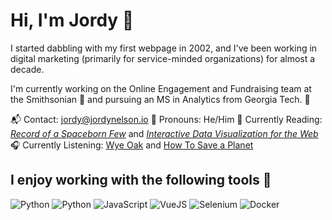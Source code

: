 # Hi, I'm Jordy 👋

I started dabbling with my first webpage in 2002, and I've been working in digital marketing (primarily for service-minded organizations) for almost a decade.

I'm currently working on the Online Engagement and Fundraising team at the Smithsonian 🏰 and pursuing an MS in Analytics from Georgia Tech. 🐝

📬 Contact: [jordy@jordynelson.io](mailto:jordy@jordynelson.io)
👤 Pronouns: He/Him
📘 Currently Reading: _[Record of a Spaceborn Few](https://www.otherscribbles.com/#/spacebornfew/)_ and _[Interactive Data Visualization for the Web](https://learning.oreilly.com/library/view/interactive-data-visualization/9781491921296/)_
🎧 Currently Listening: [Wye Oak](https://open.spotify.com/artist/5SjNVG3L9mgWQPsfp1sFDB?si=hvWeJvh1Sa-E54hHwbRWeQ) and [How To Save a Planet](https://open.spotify.com/show/1KzrasExlM5dgMYwgFHns6?si=peWxcoXMQM2vgmkV9hVy8w)

## I enjoy working with the following tools 🧰

![](https://img.shields.io/badge/Code-R-informational?style=flat&logo=R&logoColor=white&color=A400D2 "Python")
![](https://img.shields.io/badge/Code-Python-informational?style=flat&logo=Python&logoColor=white&color=A400D2 "Python")
![](https://img.shields.io/badge/Code-JavaScript-informational?style=flat&logo=JavaScript&logoColor=white&color=A400D2 "JavaScript")
![](https://img.shields.io/badge/Code-VueJS-informational?style=flat&logo=Vue.JS&logoColor=white&color=A400D2 "VueJS")
![](https://img.shields.io/badge/Tools-Selenium-informational?style=flat&logo=Selenium&logoColor=white&color=00D2A1 "Selenium")
![](https://img.shields.io/badge/Tools-Docker-informational?style=flat&logo=Docker&logoColor=white&color=00D2A1 "Docker")
